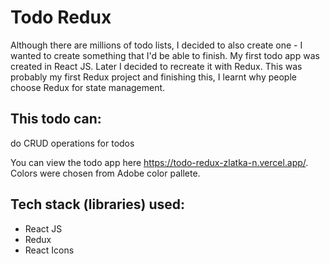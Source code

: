 # Todo Redux

Although there are millions of todo lists, I decided to also create one - I wanted to create something that I'd be able to finish. My first todo app was created in React JS. Later I decided to recreate it with Redux. This was probably my first Redux project and finishing this, I learnt why people choose Redux for state management.

## This todo can:

do CRUD operations for todos

You can view the todo app here https://todo-redux-zlatka-n.vercel.app/. Colors were chosen from Adobe color pallete.

## Tech stack (libraries) used:

- React JS
- Redux
- React Icons
